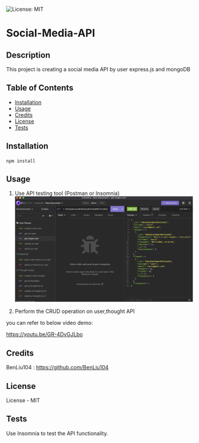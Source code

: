 ![License: MIT](https://img.shields.io/badge/License-MIT-yellow.svg)

# Social-Media-API

## Description

This project is creating a social media API by user express.js and mongoDB

## Table of Contents

- [Installation](#installation)
- [Usage](#usage)
- [Credits](#credits)
- [License](#license)
- [Tests](#tests)

## Installation

`npm install`

## Usage

1. Use API testing tool (Postman or Insomnia)
   ![](./images/step1.png)

2. Perform the CRUD operation on user,thought API

you can refer to below video demo:

https://youtu.be/GR-4DvGJLbo

## Credits

BenLiu104 : https://github.com/BenLiu104

## License

License - MIT

## Tests

Use Insomnia to test the API functionality.
